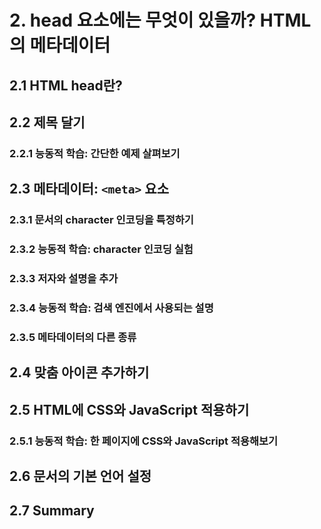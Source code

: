 # 2. head 요소에는 무엇이 있을까? HTML의 메타데이터

## 2.1 HTML head란?

## 2.2 제목 달기

### 2.2.1 능동적 학습: 간단한 예제 살펴보기

## 2.3 메타데이터: `<meta>` 요소

### 2.3.1 문서의 character 인코딩을 특정하기

### 2.3.2 능동적 학습: character 인코딩 실험

### 2.3.3 저자와 설명을 추가

### 2.3.4 능동적 학습: 검색 엔진에서 사용되는 설명

### 2.3.5 메타데이터의 다른 종류

## 2.4 맞춤 아이콘 추가하기

## 2.5 HTML에 CSS와 JavaScript 적용하기

### 2.5.1 능동적 학습: 한 페이지에 CSS와 JavaScript 적용해보기

## 2.6 문서의 기본 언어 설정

## 2.7 Summary
